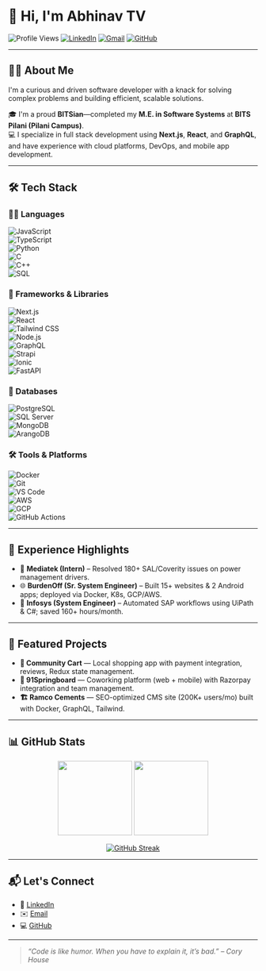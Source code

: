 # 👋 Hi, I'm Abhinav TV

![Profile Views](https://komarev.com/ghpvc/?username=tv-abhinav&color=blueviolet)
[![LinkedIn](https://img.shields.io/badge/LinkedIn-AbhinavTV-blue?logo=linkedin&logoColor=white)](https://linkedin.com/in/abhinavtv)
[![Gmail](https://img.shields.io/badge/Gmail-abhinavtv97@gmail.com-D14836?logo=gmail&logoColor=white)](mailto:abhinavtv97@gmail.com)
[![GitHub](https://img.shields.io/badge/GitHub-tv--abhinav-181717?logo=github&logoColor=white)](https://github.com/tv-abhinav)

---

## 👨‍💻 About Me

I'm a curious and driven software developer with a knack for solving complex problems and building efficient, scalable solutions.

🎓 I'm a proud **BITSian**—completed my **M.E. in Software Systems** at **BITS Pilani (Pilani Campus)**.  
💻 I specialize in full stack development using **Next.js**, **React**, and **GraphQL**, and have experience with cloud platforms, DevOps, and mobile app development.

---

## 🛠️ Tech Stack

### 👨‍💻 Languages  
![JavaScript](https://img.shields.io/badge/JavaScript-F7DF1E?logo=javascript&logoColor=black)  
![TypeScript](https://img.shields.io/badge/TypeScript-3178C6?logo=typescript&logoColor=white)  
![Python](https://img.shields.io/badge/Python-3776AB?logo=python&logoColor=white)  
![C](https://img.shields.io/badge/C-A8B9CC?logo=c&logoColor=black)  
![C++](https://img.shields.io/badge/C++-00599C?logo=c%2B%2B&logoColor=white)  
![SQL](https://img.shields.io/badge/SQL-003B57?logo=postgresql&logoColor=white)

### 🚀 Frameworks & Libraries  
![Next.js](https://img.shields.io/badge/Next.js-000000?logo=next.js&logoColor=white)  
![React](https://img.shields.io/badge/React-61DAFB?logo=react&logoColor=black)  
![Tailwind CSS](https://img.shields.io/badge/Tailwind_CSS-06B6D4?logo=tailwind-css&logoColor=white)  
![Node.js](https://img.shields.io/badge/Node.js-339933?logo=node.js&logoColor=white)  
![GraphQL](https://img.shields.io/badge/GraphQL-E10098?logo=graphql&logoColor=white)  
![Strapi](https://img.shields.io/badge/Strapi-4945FF?logo=strapi&logoColor=white)  
![Ionic](https://img.shields.io/badge/Ionic-3880FF?logo=ionic&logoColor=white)  
![FastAPI](https://img.shields.io/badge/FastAPI-009688?logo=fastapi&logoColor=white)

### 💾 Databases  
![PostgreSQL](https://img.shields.io/badge/PostgreSQL-4169E1?logo=postgresql&logoColor=white)  
![SQL Server](https://img.shields.io/badge/SQL_Server-CC2927?logo=microsoft-sql-server&logoColor=white)  
![MongoDB](https://img.shields.io/badge/MongoDB-47A248?logo=mongodb&logoColor=white)  
![ArangoDB](https://img.shields.io/badge/ArangoDB-DDE072?logo=arangodb&logoColor=black)

### 🛠️ Tools & Platforms  
![Docker](https://img.shields.io/badge/Docker-2496ED?logo=docker&logoColor=white)  
![Git](https://img.shields.io/badge/Git-F05032?logo=git&logoColor=white)  
![VS Code](https://img.shields.io/badge/VS_Code-007ACC?logo=visual-studio-code&logoColor=white)  
![AWS](https://img.shields.io/badge/AWS-FF9900?logo=amazon-aws&logoColor=black)  
![GCP](https://img.shields.io/badge/GCP-4285F4?logo=google-cloud&logoColor=white)  
![GitHub Actions](https://img.shields.io/badge/GitHub_Actions-2088FF?logo=github-actions&logoColor=white)

---

## 💼 Experience Highlights

- 🧠 **Mediatek (Intern)** – Resolved 180+ SAL/Coverity issues on power management drivers.
- 🌐 **BurdenOff (Sr. System Engineer)** – Built 15+ websites & 2 Android apps; deployed via Docker, K8s, GCP/AWS.
- 🤖 **Infosys (System Engineer)** – Automated SAP workflows using UiPath & C#; saved 160+ hours/month.

---

## 🚀 Featured Projects

- **🛒 Community Cart** — Local shopping app with payment integration, reviews, Redux state management.
- **🏢 91Springboard** — Coworking platform (web + mobile) with Razorpay integration and team management.
- **🏗️ Ramco Cements** — SEO-optimized CMS site (200K+ users/mo) built with Docker, GraphQL, Tailwind.

---

## 📊 GitHub Stats

<p align="center">
  <img src="https://github-readme-stats.vercel.app/api?username=tv-abhinav&show_icons=true&theme=tokyonight&hide=contribs,prs" height="150" />
  <img src="https://github-readme-stats.vercel.app/api/top-langs/?username=tv-abhinav&layout=compact&theme=tokyonight" height="150" />
</p>
<p align="center">
  <a href="https://git.io/streak-stats"><img src="https://nirzak-streak-stats.vercel.app?user=tv-abhinav" alt="GitHub Streak" /></a>
</p>

---

## 📬 Let's Connect

- 💼 [LinkedIn](https://linkedin.com/in/abhinavtv)  
- ✉️ [Email](mailto:abhinavtv97@gmail.com)  
- 💻 [GitHub](https://github.com/tv-abhinav)

---

> _“Code is like humor. When you have to explain it, it’s bad.” – Cory House_
